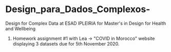 # Design_para_Dados_Complexos-
Design for Complex Data at ESAD IPLEIRIA for Master's in Design for Health and Wellbeing

1. Homework assignment #1 with Lea -> "COVID in Morocco" website displaying 3 datasets due for 5th November 2020.